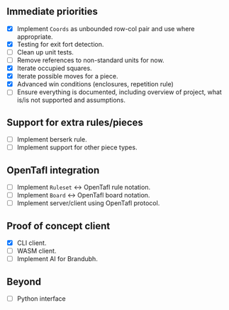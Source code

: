 ## Immediate priorities

- [X] Implement `Coords` as unbounded row-col pair and use where appropriate.
- [X] Testing for exit fort detection.
- [ ] Clean up unit tests.
- [ ] Remove references to non-standard units for now.
- [X] Iterate occupied squares.
- [X] Iterate possible moves for a piece.
- [X] Advanced win conditions (enclosures, repetition rule)
- [ ] Ensure everything is documented, including overview of project, what is/is not supported and assumptions.

## Support for extra rules/pieces

- [ ] Implement berserk rule.
- [ ] Implement support for other piece types.

## OpenTafl integration

- [ ] Implement `Ruleset` <-> OpenTafl rule notation.
- [ ] Implement `Board` <-> OpenTafl board notation.
- [ ] Implement server/client using OpenTafl protocol.

## Proof of concept client

- [X] CLI client.
- [ ] WASM client.
- [ ] Implement AI for Brandubh.

## Beyond

- [ ] Python interface
